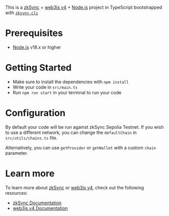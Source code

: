 This is a [zkSync](https://zksync.io) + [web3js v4](https://docs.web3js.org/) + [Node.js](https://nodejs.org/) project in TypeScript bootstrapped with [`zksync-cli`](https://github.com/matter-labs/zksync-cli)

# Prerequisites

- [Node.js](https://nodejs.org/) v18.x or higher

# Getting Started

- Make sure to install the dependencies with `npm install`
- Write your code in `src/main.ts`
- Run `npm run start` in your terminal to run your code

# Configuration

By default your code will be run against zkSync Sepolia Testnet. If you wish to use a different network, you can change the `defaultChain` in `src/utils/chains.ts` file.

Alternatively, you can use `getProvider` or `getWallet` with a custom `chain` parameter.

# Learn more

To learn more about [zkSync](https://zksync.io) or [web3js v4](https://docs.web3js.org/), check out the following resources:

- [zkSync Documentation](https://era.zksync.io/docs/dev)
- [web3js v4 Documentation](https://docs.web3js.org/)
